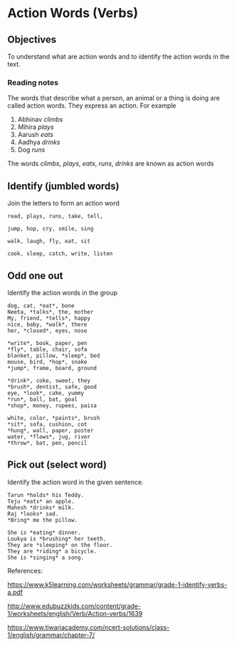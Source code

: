 # Action Words (Verbs)

## Objectives 
To understand what are action words and to identify the action words in the text.

### Reading notes

The words that describe what a person, an animal or a thing is doing are called action words. They express an action.
For example 
1. Abhinav *climbs*
2. Mihira *plays*
3. Aarush *eats*
4. Aadhya *drinks*
5. Dog *runs*

The words *climbs*, *plays*, *eats*, *runs*, *drinks* are known as action words

## Identify (jumbled words)

Join the letters to form an action word

```
read, plays, runs, take, tell, 
```

```
jump, hop, cry, smile, sing
```

```
walk, laugh, fly, eat, sit
```

```
cook, sleep, catch, write, listen
```


## Odd one out

Identify the action words in the group

```
dog, cat, *eat*, bone
Neeta, *talks*, the, mother
My, friend, *tells*, happy
nice, baby, *walk*, there
her, *closed*, eyes, nose
```

```
*write*, book, paper, pen
*fly*, table, chair, sofa
blanket, pillow, *sleep*, bed
mouse, bird, *hop*, snake
*jump*, frame, board, ground
```

```
*drink*, coke, sweet, they
*brush*, dentist, safe, good
eye, *look*, cake, yummy
*run*, ball, bat, goal
*shop*, money, rupees, paisa
```

```
white, color, *paints*, brush
*sit*, sofa, cushion, cot
*hung*, wall, paper, poster
water, *flows*, jug, river
*throw*, bat, pen, pencil
```


## Pick out (select word)

Identify the action word in the given sentence.

```
Tarun *holds* his Teddy.
Teju *eats* an apple.
Mahesh *drinks* milk. 
Raj *looks* sad.
*Bring* me the pillow.
```

```
She is *eating* dinner.
Loukya is *brushing* her teeth.
They are *sleeping* on the floor.
They are *riding* a bicycle.
She is *singing* a song.
```


References: 

https://www.k5learning.com/worksheets/grammar/grade-1-identify-verbs-a.pdf

http://www.edubuzzkids.com/content/grade-1/worksheets/english/Verb/Action-verbs/1639

https://www.tiwariacademy.com/ncert-solutions/class-1/english/grammar/chapter-7/









